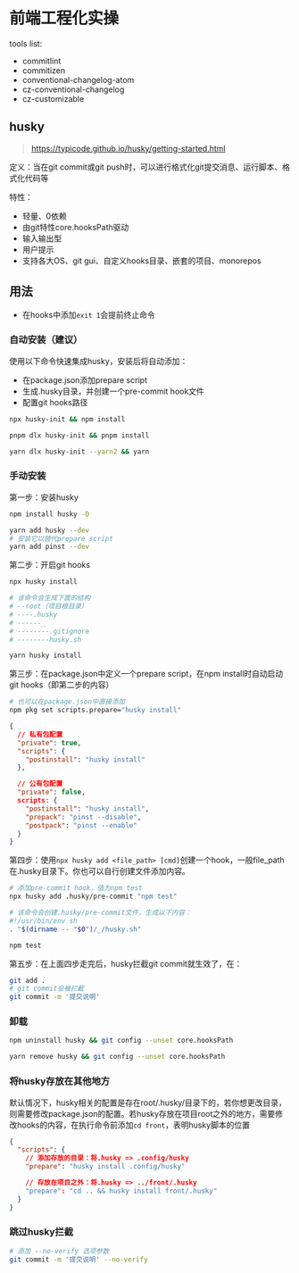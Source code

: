 # 前端工程化实操

tools list: 
- commitlint
- commitizen
- conventional-changelog-atom
- cz-conventional-changelog
- cz-customizable

## husky

> https://typicode.github.io/husky/getting-started.html

定义：当在git commit或git push时，可以进行格式化git提交消息、运行脚本、格式化代码等

特性：
- 轻量、0依赖
- 由git特性core.hooksPath驱动
- 输入输出型
- 用户提示
- 支持各大OS、git gui、自定义hooks目录、嵌套的项目、monorepos

## 用法

- 在hooks中添加`exit 1`会提前终止命令

### 自动安装（建议）

使用以下命令快速集成husky，安装后将自动添加：
- 在package.json添加prepare script
- 生成.husky目录，并创建一个pre-commit hook文件
- 配置git hooks路径

<!-- tabs:start -->
<!-- tab:npm -->
```bash
npx husky-init && npm install
```

<!-- tab:pnpm -->
```bash
pnpm dlx husky-init && pnpm install
```

<!-- tab:yarn -->
```bash
yarn dlx husky-init --yarn2 && yarn
```
<!-- tabs:end -->

### 手动安装

第一步：安装husky

<!-- tabs:start -->
<!-- tab:npm -->
```bash
npm install husky -D
```

<!-- tab:yarn -->
```bash
yarn add husky --dev
# 安装它以替代prepare script
yarn add pinst --dev
```
<!-- tabs:end -->

第二步：开启git hooks

<!-- tabs:start -->
<!-- tab:npm -->
```bash
npx husky install

# 该命令会生成下面的结构
# --root（项目根目录）
# ----.husky
# ------_
# --------.gitignore
# --------husky.sh
```

<!-- tab:yarn -->
```bash
yarn husky install
```
<!-- tabs:end -->

第三步：在package.json中定义一个prepare script，在npm install时自动启动git hooks（即第二步的内容）

<!-- tabs:start -->
<!-- tab:npm -->
```bash
# 也可以在package.json中直接添加
npm pkg set scripts.prepare="husky install"
```

<!-- tab:yarn -->
```json
{
  // 私有包配置
  "private": true,
  "scripts": {
    "postinstall": "husky install"
  },

  // 公有包配置
  "private": false,
  scripts: {
    "postinstall": "husky install",
    "prepack": "pinst --disable",
    "postpack": "pinst --enable"
  }
}
```
<!-- tabs:end -->

第四步：使用`npx husky add <file_path> [cmd]`创建一个hook，一般file_path在.husky目录下。你也可以自行创建文件添加内容。

```bash
# 添加pre-commit hook，值为npm test
npx husky add .husky/pre-commit "npm test"

# 该命令会创建.husky/pre-commit文件，生成以下内容：
#!/usr/bin/env sh
. "$(dirname -- "$0")/_/husky.sh"

npm test
```

第五步：在上面四步走完后，husky拦截git commit就生效了，在：

```bash
git add .
# git commit会被拦截
git commit -m '提交说明'
```

### 卸载

<!-- tabs:start -->
<!-- tab:npm -->
```bash
npm uninstall husky && git config --unset core.hooksPath
```

<!-- tab:yarn -->
```bash
yarn remove husky && git config --unset core.hooksPath
```
<!-- tabs:end -->

### 将husky存放在其他地方

默认情况下，husky相关的配置是存在root/.husky/目录下的，若你想更改目录，则需要修改package.json的配置。若husky存放在项目root之外的地方，需要修改hooks的内容，在执行命令前添加`cd front`，表明husky脚本的位置

```json
{
  "scripts": {
    // 添加存放的目录：将.husky => .config/husky
    "prepare": "husky install .config/husky"

    // 存放在项目之外：将.husky => ../front/.husky
    "prepare": "cd .. && husky install front/.husky"
  }
}
```

### 跳过husky拦截

```bash
# 添加 --no-verify 选项参数
git commit -m '提交说明' --no-verify
```
